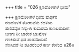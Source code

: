 +++
title = "026 ಕ್ಷಣದೊಳೀಗಳೆ ಭೀಮ"

+++
ಕ್ಷಣದೊಳೀಗಳೆ ಭೀಮ ಪಾರ್ಥರ  
ರಣದೊಳಗೆ ತೋರುವೆನು ಕದಳಿಯ  
ಹಣಿದವೋ ನಿನ್ನಾಳು ಕುದುರೆಯ ಕಾಣಲಹುದೀಗ  
ಬಣಗು ನೀ ಭಾರಂಕ ಭಟನೊಳ  
ಗಣಕಿಸುವೆ ಫಡ ಪಾಡನರಿಯದೆ  
ಸೆಣಸಿದರೆ ನೀ ಶೂರನೆಂಬರೆ ಕರ್ಣ ಕೇಳೆಂದ     ॥26॥